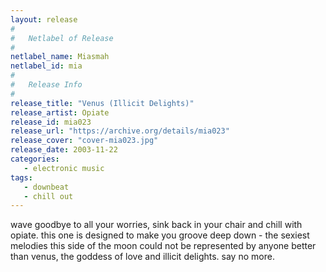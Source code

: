 ```yaml
---
layout: release
#
#   Netlabel of Release
#
netlabel_name: Miasmah
netlabel_id: mia
#
#   Release Info
#
release_title: "Venus (Illicit Delights)"
release_artist: Opiate
release_id: mia023
release_url: "https://archive.org/details/mia023"
release_cover: "cover-mia023.jpg"
release_date: 2003-11-22
categories:
   - electronic music
tags:
   - downbeat
   - chill out
---
```

wave goodbye to all your worries, sink back in your chair and chill with opiate. this one is designed to make you groove deep down - the sexiest melodies this side of the moon could not be represented by anyone better than venus, the goddess of love and illicit delights. say no more.